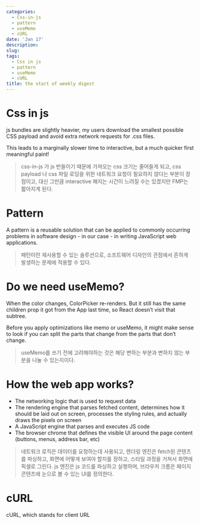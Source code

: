 ```yaml
---
categories:
  - Css-in-js
  - pattern
  - useMemo
  - cURL
date: 'Jan 17'
description:
slug:
tags:
  - Css in js
  - pattern
  - useMemo
  - cURL
title: the start of weekly digest
---
```


# Css in js

js bundles are slightly heavier, my users download the smallest possible CSS payload and avoid extra network requests for .css files.

This leads to a marginally slower time to interactive, but a much quicker first meaningful paint!

> css-in-js 가 js 번들이기 때문에 가져오는 css 크기는 줄어들게 되고, css payload 나 css 파일 로딩을 위한 네트워크 요청이 필요하지 않다는 부분이 장점이고, 대신 그만큼 interactive 해지는 시간이 느려질 수는 있겠지만 FMP는 짧아지게 된다.

# Pattern

A pattern is a reusable solution that can be applied to commonly occurring problems in software design - in our case - in writing JavaScript web applications.

> 패턴이란 재사용할 수 있는 솔루션으로, 소프트웨어 디자인의 관점에서 흔하게 발생하는 문제에 적용할 수 있다.

# Do we need useMemo?

When the color changes, ColorPicker re-renders. But it still has the same children prop it got from the App last time, so React doesn’t visit that subtree.

Before you apply optimizations like memo or useMemo, it might make sense to look if you can split the parts that change from the parts that don’t change.

> useMemo를 쓰기 전에 고려해야하는 것은 해당 변하는 부분과 변하지 않는 부분을 나눌 수 있는지이다.

# How the web app works?

- The networking logic that is used to request data
- The rendering engine that parses fetched content, determines how it should be laid out on screen, processes the styling rules, and actually draws the pixels on screen
- A JavaScript engine that parses and executes JS code
- The browser chrome that defines the visible UI around the page content (buttons, menus, address bar, etc)

> 네트워크 로직은 데이터를 요청하는데 사용되고, 렌더링 엔진은 fetch된 콘텐츠를 파싱하고, 화면에 어떻게 보여야 할지를 정하고, 스타일 과정을 거쳐서 화면에 픽셀로 그린다. js 엔진은 js 코드를 파싱하고 실행하며, 브라우저 크롬은 페이지 콘텐츠에 눈으로 볼 수 있는 UI를 정의한다.

# cURL

cURL, which stands for client URL

